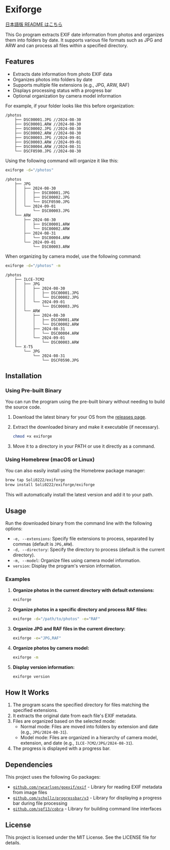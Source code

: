 # Exiforge

[日本語版 README はこちら](README-ja.md)

This Go program extracts EXIF date information from photos and organizes them into folders by date. It supports various file formats such as JPG and ARW and can process all files within a specified directory.

## Features

- Extracts date information from photo EXIF data
- Organizes photos into folders by date
- Supports multiple file extensions (e.g., JPG, ARW, RAF)
- Displays processing status with a progress bar
- Optional organization by camera model information

For example, if your folder looks like this before organization:

```
/photos
    ├── DSC00001.JPG //2024-08-30
    ├── DSC00001.ARW //2024-08-30
    ├── DSC00002.JPG //2024-08-30
    ├── DSC00002.ARW //2024-08-30
    ├── DSC00003.JPG //2024-09-01
    ├── DSC00003.ARW //2024-09-01
    ├── DSC00004.ARW //2024-08-31
    └── DSCF0590.JPG //2024-08-30
```

Using the following command will organize it like this:

```bash
exiforge -d="/photos"
```

```
/photos
    ├── JPG
    │   ├── 2024-08-30
    │   │   ├── DSC00001.JPG
    │   │   ├── DSC00002.JPG
    │   │   └── DSCF0590.JPG
    │   └── 2024-09-01
    │       └── DSC00003.JPG
    └── ARW
        ├── 2024-08-30
        │   ├── DSC00001.ARW
        │   └── DSC00002.ARW
        ├── 2024-08-31
        │   └── DSC00004.ARW
        └── 2024-09-01
            └── DSC00003.ARW
```

When organizing by camera model, use the following command:

```bash
exiforge -d="/photos" -m
```

```
/photos
    ├── ILCE-7CM2
    │   ├── JPG
    │   │   ├── 2024-08-30
    │   │   │   ├── DSC00001.JPG
    │   │   │   └── DSC00002.JPG
    │   │   └── 2024-09-01
    │   │       └── DSC00003.JPG
    │   └── ARW
    │       ├── 2024-08-30
    │       │   ├── DSC00001.ARW
    │       │   └── DSC00002.ARW
    │       ├── 2024-08-31
    │       │   └── DSC00004.ARW
    │       └── 2024-09-01
    │           └── DSC00003.ARW
    └── X-T5
        └── JPG
            └── 2024-08-31
                └── DSCF0590.JPG
```

## Installation

### Using Pre-built Binary

You can run the program using the pre-built binary without needing to build the source code.

1. Download the latest binary for your OS from the [releases page](https://github.com/Soli0222/exiforge/releases).
2. Extract the downloaded binary and make it executable (if necessary).

   ```bash
   chmod +x exiforge
   ```

3. Move it to a directory in your PATH or use it directly as a command.

### Using Homebrew (macOS or Linux)

You can also easily install using the Homebrew package manager:

```bash
brew tap Soli0222/exiforge
brew install Soli0222/exiforge/exiforge
```

This will automatically install the latest version and add it to your path.

## Usage

Run the downloaded binary from the command line with the following options:

- `-e, --extensions`: Specify file extensions to process, separated by commas (default is `JPG,ARW`).
- `-d, --directory`: Specify the directory to process (default is the current directory).
- `-m, --model`: Organize files using camera model information.
- `version`: Display the program's version information.

### Examples

1. **Organize photos in the current directory with default extensions:**

   ```bash
   exiforge
   ```

2. **Organize photos in a specific directory and process RAF files:**

   ```bash
   exiforge -d="/path/to/photos" -e="RAF"
   ```

3. **Organize JPG and RAF files in the current directory:**

   ```bash
   exiforge -e="JPG,RAF"
   ```

4. **Organize photos by camera model:**

   ```bash
   exiforge -m
   ```

5. **Display version information:**

   ```bash
   exiforge version
   ```

## How It Works

1. The program scans the specified directory for files matching the specified extensions.
2. It extracts the original date from each file's EXIF metadata.
3. Files are organized based on the selected mode:
   - Normal mode: Files are moved into folders by extension and date (e.g., `JPG/2024-08-31`).
   - Model mode: Files are organized in a hierarchy of camera model, extension, and date (e.g., `ILCE-7CM2/JPG/2024-08-31`).
4. The progress is displayed with a progress bar.

## Dependencies

This project uses the following Go packages:

- [`github.com/rwcarlsen/goexif/exif`](https://pkg.go.dev/github.com/rwcarlsen/goexif) - Library for reading EXIF metadata from image files
- [`github.com/schollz/progressbar/v3`](https://pkg.go.dev/github.com/schollz/progressbar/v3) - Library for displaying a progress bar during file processing
- [`github.com/spf13/cobra`](https://pkg.go.dev/github.com/spf13/cobra) - Library for building command line interfaces

## License

This project is licensed under the MIT License. See the LICENSE file for details.
